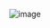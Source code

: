 ![image](https://github.com/fabianojunior139/Academia-Java-Atos/assets/100708547/c9755a28-8fa8-4c41-a882-67cd491cc7c2)
